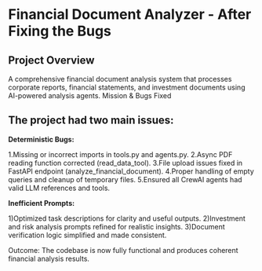 # Financial Document Analyzer - After Fixing the Bugs

## Project Overview
A comprehensive financial document analysis system that processes corporate reports, financial statements, and investment documents using AI-powered analysis agents.
Mission & Bugs Fixed

## The project had two main issues:
**Deterministic Bugs:**

1.Missing or incorrect imports in tools.py and agents.py.
2.Async PDF reading function corrected (read_data_tool).
3.File upload issues fixed in FastAPI endpoint (analyze_financial_document).
4.Proper handling of empty queries and cleanup of temporary files.
5.Ensured all CrewAI agents had valid LLM references and tools.

**Inefficient Prompts:**

1)Optimized task descriptions for clarity and useful outputs.
2)Investment and risk analysis prompts refined for realistic insights.
3)Document verification logic simplified and made consistent.

Outcome: The codebase is now fully functional and produces coherent financial analysis results.
